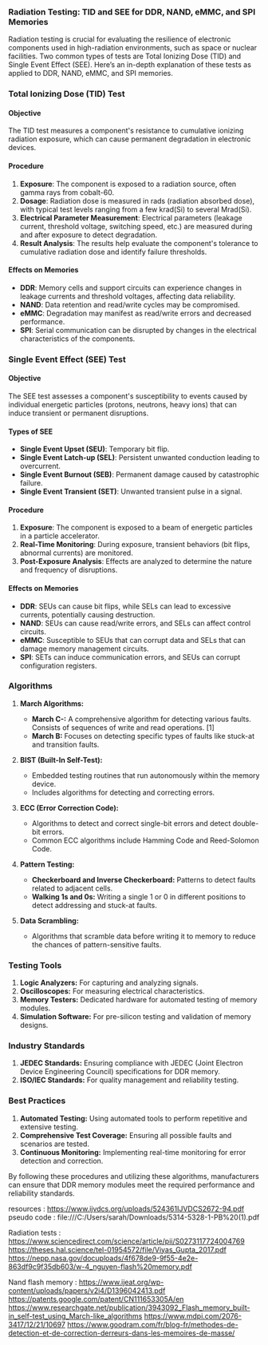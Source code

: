 ### Radiation Testing: TID and SEE for DDR, NAND, eMMC, and SPI Memories

Radiation testing is crucial for evaluating the resilience of electronic components used in high-radiation environments, such as space or nuclear facilities. Two common types of tests are Total Ionizing Dose (TID) and Single Event Effect (SEE). Here’s an in-depth explanation of these tests as applied to DDR, NAND, eMMC, and SPI memories.

### Total Ionizing Dose (TID) Test

#### Objective
The TID test measures a component's resistance to cumulative ionizing radiation exposure, which can cause permanent degradation in electronic devices.

#### Procedure
1. **Exposure**: The component is exposed to a radiation source, often gamma rays from cobalt-60.
2. **Dosage**: Radiation dose is measured in rads (radiation absorbed dose), with typical test levels ranging from a few krad(Si) to several Mrad(Si).
3. **Electrical Parameter Measurement**: Electrical parameters (leakage current, threshold voltage, switching speed, etc.) are measured during and after exposure to detect degradation.
4. **Result Analysis**: The results help evaluate the component's tolerance to cumulative radiation dose and identify failure thresholds.

#### Effects on Memories
- **DDR**: Memory cells and support circuits can experience changes in leakage currents and threshold voltages, affecting data reliability.
- **NAND**: Data retention and read/write cycles may be compromised.
- **eMMC**: Degradation may manifest as read/write errors and decreased performance.
- **SPI**: Serial communication can be disrupted by changes in the electrical characteristics of the components.

### Single Event Effect (SEE) Test

#### Objective
The SEE test assesses a component's susceptibility to events caused by individual energetic particles (protons, neutrons, heavy ions) that can induce transient or permanent disruptions.

#### Types of SEE
- **Single Event Upset (SEU)**: Temporary bit flip.
- **Single Event Latch-up (SEL)**: Persistent unwanted conduction leading to overcurrent.
- **Single Event Burnout (SEB)**: Permanent damage caused by catastrophic failure.
- **Single Event Transient (SET)**: Unwanted transient pulse in a signal.

#### Procedure
1. **Exposure**: The component is exposed to a beam of energetic particles in a particle accelerator.
2. **Real-Time Monitoring**: During exposure, transient behaviors (bit flips, abnormal currents) are monitored.
3. **Post-Exposure Analysis**: Effects are analyzed to determine the nature and frequency of disruptions.

#### Effects on Memories
- **DDR**: SEUs can cause bit flips, while SELs can lead to excessive currents, potentially causing destruction.
- **NAND**: SEUs can cause read/write errors, and SELs can affect control circuits.
- **eMMC**: Susceptible to SEUs that can corrupt data and SELs that can damage memory management circuits.
- **SPI**: SETs can induce communication errors, and SEUs can corrupt configuration registers.


### Algorithms

1. **March Algorithms:**
   - **March C-:** A comprehensive algorithm for detecting various faults. Consists of sequences of write and read operations. [1]
   - **March B:** Focuses on detecting specific types of faults like stuck-at and transition faults.
   
2. **BIST (Built-In Self-Test):**
   - Embedded testing routines that run autonomously within the memory device.
   - Includes algorithms for detecting and correcting errors.

3. **ECC (Error Correction Code):**
   - Algorithms to detect and correct single-bit errors and detect double-bit errors.
   - Common ECC algorithms include Hamming Code and Reed-Solomon Code.

4. **Pattern Testing:**
   - **Checkerboard and Inverse Checkerboard:** Patterns to detect faults related to adjacent cells.
   - **Walking 1s and 0s:** Writing a single 1 or 0 in different positions to detect addressing and stuck-at faults.

5. **Data Scrambling:**
   - Algorithms that scramble data before writing it to memory to reduce the chances of pattern-sensitive faults.

### Testing Tools

1. **Logic Analyzers:** For capturing and analyzing signals.
2. **Oscilloscopes:** For measuring electrical characteristics.
3. **Memory Testers:** Dedicated hardware for automated testing of memory modules.
4. **Simulation Software:** For pre-silicon testing and validation of memory designs.

### Industry Standards

1. **JEDEC Standards:** Ensuring compliance with JEDEC (Joint Electron Device Engineering Council) specifications for DDR memory.
2. **ISO/IEC Standards:** For quality management and reliability testing.

### Best Practices

1. **Automated Testing:** Using automated tools to perform repetitive and extensive testing.
2. **Comprehensive Test Coverage:** Ensuring all possible faults and scenarios are tested.
3. **Continuous Monitoring:** Implementing real-time monitoring for error detection and correction.

By following these procedures and utilizing these algorithms, manufacturers can ensure that DDR memory modules meet the required performance and reliability standards.





resources : 
https://www.ijvdcs.org/uploads/524361IJVDCS2672-94.pdf
pseudo code : 
file:///C:/Users/sarah/Downloads/5314-5328-1-PB%20(1).pdf


Radiation tests : 
https://www.sciencedirect.com/science/article/pii/S0273117724004769
https://theses.hal.science/tel-01954572/file/Viyas_Gupta_2017.pdf
https://nepp.nasa.gov/docuploads/4f678de9-9f55-4e2e-863df9c9f35db603/w-4_nguyen-flash%20memory.pdf

Nand flash memory :
https://www.ijeat.org/wp-content/uploads/papers/v2i4/D1396042413.pdf
https://patents.google.com/patent/CN111653305A/en
https://www.researchgate.net/publication/3943092_Flash_memory_built-in_self-test_using_March-like_algorithms
https://www.mdpi.com/2076-3417/12/21/10697
https://www.goodram.com/fr/blog-fr/methodes-de-detection-et-de-correction-derreurs-dans-les-memoires-de-masse/






